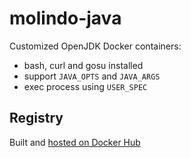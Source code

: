 # molindo-java

Customized OpenJDK Docker containers:

- bash, curl and gosu installed
- support `JAVA_OPTS` and `JAVA_ARGS`
- exec process using `USER_SPEC`

## Registry

Built and [hosted on Docker Hub](https://hub.docker.com/r/molindo/molindo-java/)
